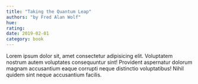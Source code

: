 ```yaml
---
title: "Taking the Quantum Leap"
authors: "by Fred Alan Wolf"
hue: 
rating: 
date: 2019-02-01
category: book
---
```


Lorem ipsum dolor sit, amet consectetur adipisicing elit. Voluptatem nostrum autem voluptates consequuntur sint! Provident aspernatur dolorum magnam accusantium eaque corrupti neque distinctio voluptatibus! Nihil quidem sint neque accusantium facilis.